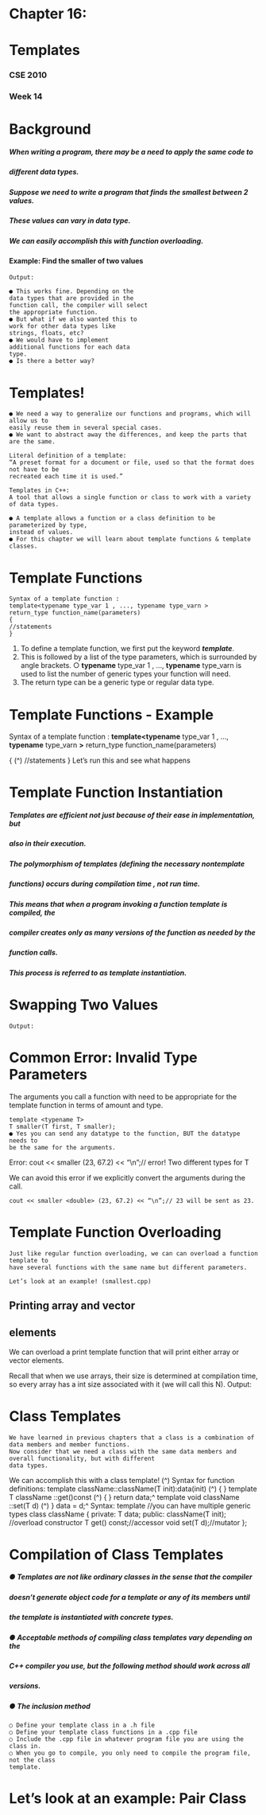 # Chapter 16:

# Templates

### CSE 2010

### Week 14


# Background

##### When writing a program, there may be a need to apply the same code to

##### different data types.

##### Suppose we need to write a program that finds the smallest between 2 values.

##### These values can vary in data type.

##### We can easily accomplish this with function overloading.


#### Example: Find the smaller of two values

```
Output:
```
```
● This works fine. Depending on the
data types that are provided in the
function call, the compiler will select
the appropriate function.
● But what if we also wanted this to
work for other data types like
strings, floats, etc?
● We would have to implement
additional functions for each data
type.
● Is there a better way?
```

# Templates!

```
● We need a way to generalize our functions and programs, which will allow us to
easily reuse them in several special cases.
● We want to abstract away the differences, and keep the parts that are the same.
```
```
Literal definition of a template:
“A preset format for a document or file, used so that the format does not have to be
recreated each time it is used.”
```
```
Templates in C++:
A tool that allows a single function or class to work with a variety of data types.
```
```
● A template allows a function or a class definition to be parameterized by type,
instead of values.
● For this chapter we will learn about template functions & template classes.
```

# Template Functions

```
Syntax of a template function :
template<typename type_var 1 , ..., typename type_varn >
return_type function_name(parameters)
{
//statements
}
```
1. To define a template function, we first put the keyword **_template_**.
2. This is followed by a list of the type parameters, which is surrounded by angle
    brackets.
       ○ **typename** type_var 1 , ..., **typename** type_varn is used to list the number of
          generic types your function will need.
3. The return type can be a generic type or regular data type.


# Template Functions - Example

Syntax of a template function :
**template<typename** type_var 1 , ..., **typename** type_varn **>**
return_type function_name(parameters)

{ (^) //statements
}
Let’s run this and see what happens


# Template Function Instantiation

##### Templates are efficient not just because of their ease in implementation, but

##### also in their execution.

##### The polymorphism of templates (defining the necessary nontemplate

##### functions) occurs during compilation time , not run time.

##### This means that when a program invoking a function template is compiled, the

##### compiler creates only as many versions of the function as needed by the

##### function calls.

##### This process is referred to as template instantiation.


# Swapping Two Values

```
Output:
```

# Common Error: Invalid Type Parameters

The arguments you call a function with need to be appropriate for the template
function in terms of amount and type.

```
template <typename T>
T smaller(T first, T smaller);
● Yes you can send any datatype to the function, BUT the datatype needs to
be the same for the arguments.
```
Error:
cout << smaller (23, 67.2) << “\n”;// error! Two different types for T

We can avoid this error if we explicitly convert the arguments during the call.

```
cout << smaller <double> (23, 67.2) << “\n”;// 23 will be sent as 23.
```

# Template Function Overloading

```
Just like regular function overloading, we can can overload a function template to
have several functions with the same name but different parameters.
```
```
Let’s look at an example! (smallest.cpp)
```

## Printing array and vector

## elements

We can overload a print template
function that will print either array or
vector elements.

Recall that when we use arrays, their
size is determined at compilation
time, so every array has a int size
associated with it (we will call this N).
Output:


# Class Templates

```
We have learned in previous chapters that a class is a combination of data members and member functions.
Now consider that we need a class with the same data members and overall functionality, but with different
data types.
```
We can accomplish this with a class template! (^) Syntax for function definitions:
template <typename T>className<T>::className(T init):data(init) (^)
{
}
template <typename T>T className <T>::get()const (^)
{
} return data;^
template <typename T>void className <T>::set(T d) (^)
} data = d;^
Syntax:
template <typename T>//you can have multiple generic types
class className
{
private:
T data;
public:
className(T init); //overload constructor
T get() const;//accessor
void set(T d);//mutator
};


# Compilation of Class Templates

##### ● Templates are not like ordinary classes in the sense that the compiler

##### doesn’t generate object code for a template or any of its members until

##### the template is instantiated with concrete types.

##### ● Acceptable methods of compiling class templates vary depending on the

##### C++ compiler you use, but the following method should work across all

##### versions.

##### ● The inclusion method

```
○ Define your template class in a .h file
○ Define your template class functions in a .cpp file
○ Include the .cpp file in whatever program file you are using the class in.
○ When you go to compile, you only need to compile the program file, not the class
template.
```

# Let’s look at an example: Pair Class


